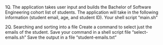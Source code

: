 1Q. The application takes user input and builds the Bachelor of Software Engineering cohort list of students.
The application will take in the following information (student email, age, and student ID). Your shell script “main.sh”

2Q. Searching and sorting into a file
Create a command to select just the emails of the student. Save your command in a shell script file “select-emails.sh”
Save the output in a file “student-emails.txt”
